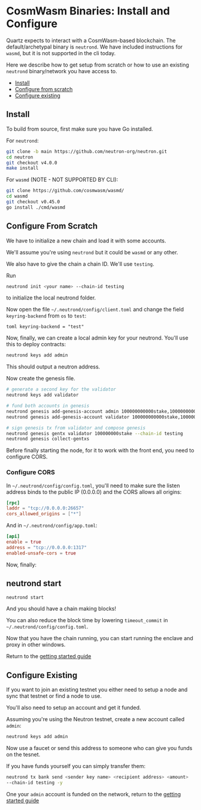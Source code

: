 # CosmWasm Binaries: Install and Configure

Quartz expects to interact with a CosmWasm-based blockchain. 
The default/archetypal binary is `neutrond`. We have included instructions for `wasmd`, but it is not supported in the cli today.

Here we describe how to get setup from scratch or how to use an existing `neutrond`
binary/network you have access to.

- [Install](#install)
- [Configure from scratch](#configure-from-scratch)
- [Configure existing](#configure-existing)

## Install

To build from source, first make sure you have Go installed.

For `neutrond`:

```bash
git clone -b main https://github.com/neutron-org/neutron.git
cd neutron
git checkout v4.0.0
make install
```

For `wasmd` (NOTE - NOT SUPPORTED BY CLI):

```bash
git clone https://github.com/cosmwasm/wasmd/
cd wasmd
git checkout v0.45.0
go install ./cmd/wasmd
```

## Configure From Scratch

We have to initialize a new chain and load it with some accounts.

We'll assume you're using `neutrond` but it could be `wasmd` or any other.

We also have to give the chain a chain ID. We'll use `testing`.

Run 

```bash
neutrond init <your name> --chain-id testing
```

to initialize the local neutrond folder.

Now open the file `~/.neutrond/config/client.toml` and change the field
`keyring-backend` from `os` to `test`:

```toml keyring-backend = "test" ```

Now, finally, we can create a local admin key for your neutrond. You'll use this to
deploy contracts:

```bash 
neutrond keys add admin 
```

This should output a neutron address. 

Now create the genesis file.

```bash 
# generate a second key for the validator 
neutrond keys add validator

# fund both accounts in genesis 
neutrond genesis add-genesis-account admin 100000000000stake,100000000000ucosm 
neutrond genesis add-genesis-account validator 100000000000stake,100000000000ucosm

# sign genesis tx from validator and compose genesis 
neutrond genesis gentx validator 100000000stake --chain-id testing 
neutrond genesis collect-gentxs 
```

Before finally starting the node, for it to work with the front end, you need to
configure CORS.

### Configure CORS

In `~/.neutrond/config/config.toml`, you'll need to make sure the listen address
binds to the public IP (0.0.0.0) and the CORS allows all origins:

```toml 
[rpc] 
laddr = "tcp://0.0.0.0:26657" 
cors_allowed_origins = ["*"] 
```

And in `~/.neutrond/config/app.toml`:

```toml 
[api] 
enable = true 
address = "tcp://0.0.0.0:1317" 
enabled-unsafe-cors = true 
```

Now, finally:

## neutrond start

```bash 
neutrond start 
```

And you should have a chain making blocks!

You can also reduce the block time by lowering `timeout_commit` in
`~/.neutrond/config/config.toml`.

Now that you have the chain running, you can start running the enclave and proxy
in other windows.

Return to the [getting started guide](/docs/getting_started.md#installation)

## Configure Existing

If you want to join an existing testnet you either need to setup a node and 
sync that testnet or find a node to use.

You'll also need to setup an account and get it funded.

Assuming you're using the Neutron testnet, create a new account called `admin`:

```bash
neutrond keys add admin
```

Now use a faucet or send this address to someone who can give you funds on the tesnet. 

If you have funds yourself you can simply transfer them:

```bash 
neutrond tx bank send <sender key name> <recipient address> <amount>
--chain-id testing -y 
```

One your `admin` account is funded on the network, return to the [getting started guide](/docs/getting_started.md#installation)
